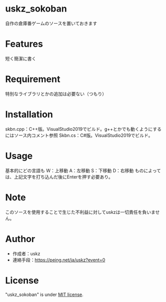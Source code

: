 # uskz_sokoban
自作の倉庫番ゲームのソースを置いておきます

# Features
短く簡潔に書く

# Requirement
特別なライブラリとかの追加は必要ない（つもり）

# Installation
skbn.cpp：C++版。VisualStudio2019でビルド。g++とかでも動くようにするにはソース内コメント参照
Skbn.cs：C#版。VisualStudio2019でビルド。

# Usage
基本的にどの言語も
W：上移動
A：左移動
S：下移動
D：右移動
ものによっては、上記文字を打ち込んだ後にEnterを押す必要あり。

# Note
このソースを使用することで生じた不利益に対してuskzは一切責任を負いません。

# Author
* 作成者：uskz
* 連絡手段：https://peing.net/ja/uskz?event=0

# License
"uskz_sokoban" is under [MIT license](https://en.wikipedia.org/wiki/MIT_License).
